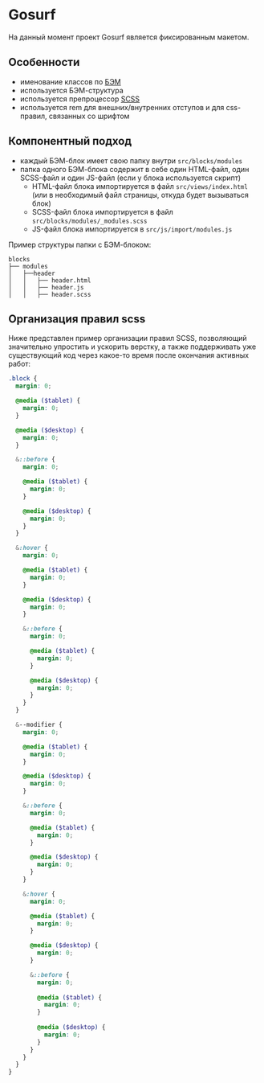 # Gosurf

На данный момент проект Gosurf является фиксированным макетом. 

## Особенности
* именование классов по [БЭМ](https://ru.bem.info/)
* используется БЭМ-структура
* используется препроцессор [SCSS](https://sass-lang.com/)
* используется rem для внешних/внутренних отступов и для css-правил, связанных со шрифтом

## Компонентный подход 
* каждый БЭМ-блок имеет свою папку внутри ```src/blocks/modules```
* папка одного БЭМ-блока содержит в себе один HTML-файл, один SCSS-файл и один JS-файл (если у блока используется скрипт)
    * HTML-файл блока импортируется в файл ```src/views/index.html``` (или в необходимый файл страницы, откуда будет вызываться блок)
    * SCSS-файл блока импортируется в файл ```src/blocks/modules/_modules.scss```
    * JS-файл блока импортируется в ```src/js/import/modules.js```

Пример структуры папки с БЭМ-блоком:
```
blocks
├── modules
│   ├──header
│   │   ├── header.html
│   │   ├── header.js
│   │   ├── header.scss
```

## Организация правил scss
Ниже представлен пример организации правил SCSS, позволяющий значительно упростить и ускорить верстку, а также поддерживать уже существующий код через какое-то время после окончания активных работ:

```scss
.block {
  margin: 0;

  @media ($tablet) {
    margin: 0;
  }

  @media ($desktop) {
    margin: 0;
  }

  &::before {
    margin: 0;

    @media ($tablet) {
      margin: 0;
    }

    @media ($desktop) {
      margin: 0;
    }
  }

  &:hover {
    margin: 0;

    @media ($tablet) {
      margin: 0;
    }

    @media ($desktop) {
      margin: 0;
    }

    &::before {
      margin: 0;

      @media ($tablet) {
        margin: 0;
      }

      @media ($desktop) {
        margin: 0;
      }
    }
  }

  &--modifier {
    margin: 0;

    @media ($tablet) {
      margin: 0;
    }

    @media ($desktop) {
      margin: 0;
    }

    &::before {
      margin: 0;

      @media ($tablet) {
        margin: 0;
      }

      @media ($desktop) {
        margin: 0;
      }
    }

    &:hover {
      margin: 0;

      @media ($tablet) {
        margin: 0;
      }

      @media ($desktop) {
        margin: 0;
      }

      &::before {
        margin: 0;
    
        @media ($tablet) {
          margin: 0;
        }
    
        @media ($desktop) {
          margin: 0;
        }
      }
    }
  }
}
